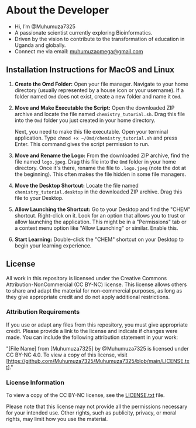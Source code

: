 # About the Developer

- Hi, I’m @Muhumuza7325
- A passionate scientist currently exploring Bioinformatics.
- Driven by the vision to contribute to the transformation of education in Uganda and globally.
- Connect me via email: muhumuzaomega@gmail.com

## Installation Instructions for MacOS and Linux

1.  **Create the Omd Folder:**
    Open your file manager. Navigate to your home directory (usually represented by a house icon or your username). If a folder named `Omd` does not exist, create a new folder and name it `Omd`.

2.  **Move and Make Executable the Script:**
    Open the downloaded ZIP archive and locate the file named `chemistry_tutorial.sh`. Drag this file into the `Omd` folder you just created in your home directory.

    Next, you need to make this file executable. Open your terminal application. Type `chmod +x ~/Omd/chemistry_tutorial.sh` and press Enter. This command gives the script permission to run.

3.  **Move and Rename the Logo:**
    From the downloaded ZIP archive, find the file named `logo.jpeg`. Drag this file into the `Omd` folder in your home directory. Once it's there, rename the file to `.logo.jpeg` (note the dot at the beginning). This often makes the file hidden in some file managers.

4.  **Move the Desktop Shortcut:**
    Locate the file named `chemistry_tutorial.desktop` in the downloaded ZIP archive. Drag this file to your Desktop.

5.  **Allow Launching the Shortcut:**
    Go to your Desktop and find the "CHEM" shortcut. Right-click on it. Look for an option that allows you to trust or allow launching the application. This might be in a "Permissions" tab or a context menu option like "Allow Launching" or similar. Enable this.

6.  **Start Learning:**
    Double-click the "CHEM" shortcut on your Desktop to begin your learning experience.


## License

All work in this repository is licensed under the Creative Commons Attribution-NonCommercial (CC BY-NC) license. This license allows others to share and adapt the material for non-commercial purposes, as long as they give appropriate credit and do not apply additional restrictions.

### Attribution Requirements

If you use or adapt any files from this repository, you must give appropriate credit. Please provide a link to the license and indicate if changes were made. You can include the following attribution statement in your work:

"[File Name] from [Muhumuza7325] by @Muhumuza7325 is licensed under CC BY-NC 4.0. To view a copy of this license, visit [https://github.com/Muhumuza7325/Muhumuza7325/blob/main/LICENSE.txt]."

### License Information

To view a copy of the CC BY-NC license, see the [LICENSE.txt](LICENSE.txt) file.

Please note that this license may not provide all the permissions necessary for your intended use. Other rights, such as publicity, privacy, or moral rights, may limit how you use the material.
